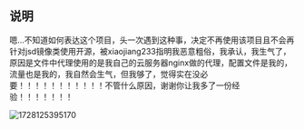 ## 说明

嗯…不知道如何表达这个项目，头一次遇到这种事，决定不再使用该项目且不会再针对jsd镜像类使用开源，被xiaojiang233指明我恶意粗俗，我承认，我生气了，原因是文件中代理使用的是我自己的云服务器nginx做的代理，配置文件是我的，流量也是我的，我自然会生气，但我够了，觉得实在没必要！！！！！！！！！！！不管什么原因，谢谢你让我多了一份经验！！！！！！！



![1728125395170](https://s2.loli.net/2024/10/05/KE6CSdmvVAtbIWo.png)

